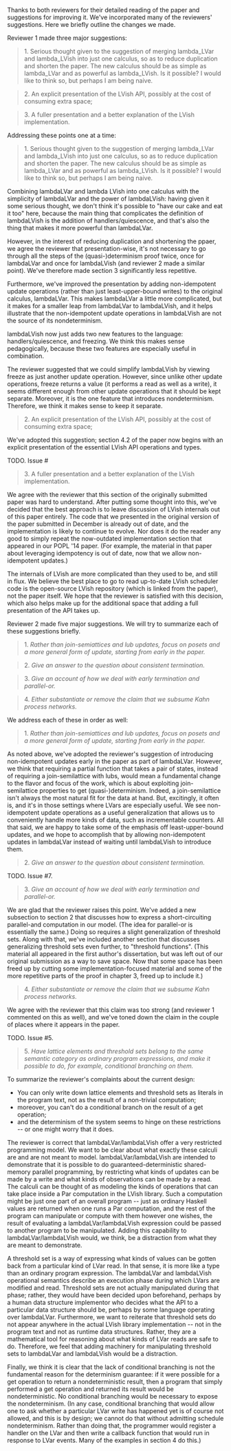 Thanks to both reviewers for their detailed reading of the paper and
suggestions for improving it.  We've incorporated many of the
reviewers' suggestions.  Here we briefly outline the changes we made.

Reviewer 1 made three major suggestions:

>  1\. Serious thought given to the suggestion of merging lambda_LVar and
>     lambda_LVish into just one calculus, so as to reduce duplication and
>     shorten the paper. The new calculus should be as simple as lambda_LVar and
>     as powerful as lambda_LVish. Is it possible? I would like to think so, but
>     perhaps I am being naive.

>  2\. An explicit presentation of the LVish API, possibly at the cost of
>     consuming extra space;

>  3\. A fuller presentation and a better explanation of the LVish implementation.

Addressing these points one at a time:

>  1\. Serious thought given to the suggestion of merging lambda_LVar and
>     lambda_LVish into just one calculus, so as to reduce duplication and
>     shorten the paper. The new calculus should be as simple as lambda_LVar and
>     as powerful as lambda_LVish. Is it possible? I would like to think so, but
>     perhaps I am being naive.

Combining lambdaLVar and lambda LVish into one calculus with the
simplicity of lambdaLVar and the power of lambdaLVish: having given it
some serious thought, we don't think it's possible to "have our cake
and eat it too" here, because the main thing that complicates the
definition of lambdaLVish is the addition of handlers/quiescence, and
that's also the thing that makes it more powerful than lambdaLVar.

However, in the interest of reducing duplication and shortening the
ppaer, we agree the reviewer that presentation-wise, it's not
necessary to go through all the steps of the (quasi-)determinism proof
twice, once for lambdaLVar and once for lambdaLVish (and reviewer 2
made a similar point).  We've therefore made section 3 significantly
less repetitive.

Furthermore, we've improved the presentation by adding non-idempotent
update operations (rather than just least-upper-bound writes) to the
original calculus, lambdaLVar.  This makes lambdaLVar a little more
complicated, but it makes for a smaller leap from lambdaLVar to
lambdaLVish, and it helps illustrate that the non-idempotent update
operations in lambdaLVish are not the source of its nondeterminism.

lambdaLVish now just adds two new features to the language:
handlers/quiescence, and freezing.  We think this makes sense
pedagogically, because these two features are especially useful in
combination.

The reviewer suggested that we could simplify lambdaLVish by viewing
freeze as just another update operation.  However, since unlike other
update operations, freeze returns a value (it performs a read as well
as a write), it seems different enough from other update operations
that it should be kept separate.  Moreover, it is the one feature that
introduces nondeterminism.  Therefore, we think it makes sense to keep
it separate.

>  2\. An explicit presentation of the LVish API, possibly at the cost of
>     consuming extra space;

We've adopted this suggestion; section 4.2 of the paper now begins
with an explicit presentation of the essential LVish API operations
and types.

TODO.  Issue #

>  3\. A fuller presentation and a better explanation of the LVish implementation.

We agree with the reviewer that this section of the originally
submitted paper was hard to understand.  After putting some thought
into this, we've decided that the best approach is to leave discussion
of LVish internals out of this paper entirely.  The code that we
presented in the original version of the paper submitted in December
is already out of date, and the implementation is likely to continue
to evolve. Nor does it do the reader any good to simply repeat the
now-outdated implementation section that appeared in our POPL '14
paper. (For example, the material in that paper about leveraging
idempotency is out of date, now that we allow non-idempotent updates.)

The internals of LVish are more complicated than they used to be, and
still in flux.  We believe the best place to go to read up-to-date
LVish scheduler code is the open-source LVish repository (which is
linked from the paper), not the paper itself.  We hope that the
reviewer is satisfied with this decision, which also helps make up for
the additional space that adding a full presentation of the API takes
up.

Reviewer 2 made five major suggestions.  We will try to summarize each
of these suggestions briefly.

> 1\. *Rather than join-semiattices and lub updates, focus on posets
> and a more general form of update, starting from early in the
> paper.*

> 2\. *Give an answer to the question about consistent termination.*

> 3\. *Give an account of how we deal with early termination and parallel-or.*

> 4\. *Either substantiate or remove the claim that we subsume Kahn process networks.*

We address each of these in order as well:

> 1\. *Rather than join-semiattices and lub updates, focus on posets
> and a more general form of update, starting from early in the
> paper.*

As noted above, we've adopted the reviewer's suggestion of introducing
non-idempotent updates early in the paper as part of lambdaLVar.
However, we think that requiring a partial function that takes a pair
of states, instead of requiring a join-semilattice with lubs, would
mean a fundamental change to the flavor and focus of the work, which
is about exploiting join-semilattice properties to get
(quasi-)determinism.  Indeed, a join-semilattice isn't always the most
natural fit for the data at hand.  But, excitingly, it often is, and
it's in those settings where LVars are especially useful.  We see
non-idempotent update operations as a useful generalization that
allows us to conveniently handle more kinds of data, such as
incrementable counters.  All that said, we are happy to take some of
the emphasis off least-upper-bound updates, and we hope to accomplish
that by allowing non-idempotent updates in lambdaLVar instead of
waiting until lambdaLVish to introduce them.

> 2\. *Give an answer to the question about consistent termination.*

TODO.  Issue #7.

> 3\. *Give an account of how we deal with early termination and parallel-or.*

We are glad that the reviewer raises this point.  We've added a new
subsection to section 2 that discusses how to express a
short-circuiting parallel-and computation in our model.  (The idea for
parallel-or is essentially the same.)  Doing so requires a slight
generalization of threshold sets.  Along with that, we've included
another section that discusses generalizing threshold sets even
further, to "threshold functions".  (This material all appeared in the
first author's dissertation, but was left out of our original
submission as a way to save space.  Now that some space has been freed
up by cutting some implementation-focused material and some of the
more repetitive parts of the proof in chapter 3,  freed
up to include it.)

> 4\. *Either substantiate or remove the claim that we subsume Kahn process networks.*

We agree with the reviewer that this claim was too strong (and
reviewer 1 commented on this as well), and we've toned down the claim
in the couple of places where it appears in the paper.

TODO.  Issue #5.

> 5\. *Have lattice elements and threshold sets belong to the same
> semantic category as ordinary program expressions, and make it
> possible to do, for example, conditional branching on them.*

To summarize the reviewer's complaints about the current design:

  * You can only write down lattice elements and threshold sets as
    literals in the program text, not as the result of a non-trivial
    computation;
  * moreover, you can't do a conditional branch on the result of a get
    operation;
  * and the determinism of the system seems to hinge on these
    restrictions -- or one might worry that it does.

The reviewer is correct that lambdaLVar/lambdaLVish offer a very
restricted programming model.  We want to be clear about what exactly
these calculi are and are not meant to model.  lambdaLVar/lambdaLVish
are intended to demonstrate that it is possible to do
guaranteed-deterministic shared-memory parallel programming, by
restricting what kinds of updates can be made by a write and what
kinds of observations can be made by a read.  The calculi can be
thought of as modeling the kinds of operations that can take place
inside a Par computation in the LVish library.  Such a computation
might be just one part of an overall program -- just as ordinary
Haskell values are returned when one runs a Par computation, and the
rest of the program can manipulate or compute with them however one
wishes, the result of evaluating a lambdaLVar/lambdaLVish expression
could be passed to another program to be manipulated.  Adding this
capability to lambdaLVar/lambdaLVish would, we think, be a distraction
from what they are meant to demonstrate.

A threshold set is a way of expressing what kinds of values can be
gotten back from a particular kind of LVar read.  In that sense, it is
more like a type than an ordinary program expression.  The lambdaLVar
and lambdaLVish operational semantics describe an execution phase
during which LVars are modified and read.  Threshold sets are not
actually manipulated during that phase; rather, they would have been
decided upon beforehand, perhaps by a human data structure implementor
who decides what the API to a particular data structure should be,
perhaps by some language operating over lambdaLVar.  Furthermore, we
want to reiterate that threshold sets do not appear anywhere in the
actual LVish library implementation -- not in the program text and not
as runtime data structures.  Rather, they are a mathematical tool for
reasoning about what kinds of LVar reads are safe to do.  Therefore,
we feel that adding machinery for manipulating threshold sets to
lambdaLVar and lambdaLVish would be a distraction.

Finally, we think it is clear that the lack of conditional branching
is not the fundamental reason for the determinism guarantee: if it
were possible for a get operation to return a nondeterministic result,
then a program that simply performed a get operation and returned its
result would be nondeterministic.  No conditional branching would be
necessary to expose the nondeterminism.  (In any case, conditional
branching that would allow one to ask whether a particular LVar write
has happened yet is of course not allowed, and this is by design; we
cannot do that without admitting schedule nondeterminism.  Rather than
doing that, the programmer would register a handler on the LVar and
then write a callback function that would run in response to LVar
events.  Many of the examples in section 4 do this.)
